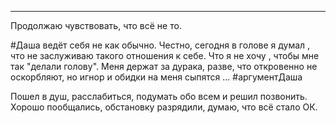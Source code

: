___

Продолжаю чувствовать, что всё не то.

#Даша ведёт себя не как обычно. 
Честно, сегодня в голове я думал , что не заслуживаю такого отношения к себе.
Что я не хочу , чтобы мне так "делали голову". Меня держат за дурака, разве, что откровенно не оскорбляют, но игнор и обидки на меня сыпятся ... #аргументДаша 

Пошел в душ, расслабиться, подумать обо всем и решил позвонить.
Хорошо пообщались, обстановку разрядили, думаю, что всё стало ОК.